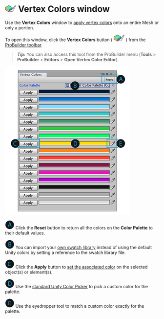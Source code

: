 # ![Vertex Color Tools Icon](images/icons/Panel_VertColors.png) Vertex Colors window

Use the **Vertex Colors** window to [apply vertex colors](#apply) onto an entire Mesh or only a portion.

To open this window, click the **Vertex Colors** button ( ![Vertex Color Tools Icon](images/icons/Panel_VertColors.png) ) from the [ProBuilder toolbar](toolbar.md).

> ***Tip:*** You can also access this tool from the ProBuilder menu (**Tools** > **ProBuilder** > **Editors** > **Open Vertex Color Editor**).

![Vertex Colors window](images/VertexColors.png)

![A](images/LetterCircle_A.png) Click the **Reset** button to return all the colors on the **Color Palette** to their default values.

![B](images/LetterCircle_B.png) You can import your [own swatch library](https://docs.unity3d.com/Manual/PresetLibraries.html) instead of using the default Unity colors by setting a reference to the swatch library file.

![C](images/LetterCircle_C.png) Click the **Apply** button to [set the associated color](workflow-vertexcolors.md#apply) on the selected object(s) or element(s).

![D](images/LetterCircle_D.png) Use the [standard Unity Color Picker](https://docs.unity3d.com/Manual/EditingValueProperties.html) to pick a custom color for the palette.

![E](images/LetterCircle_E.png) Use the eyedropper tool to match a custom color exactly for the palette.

